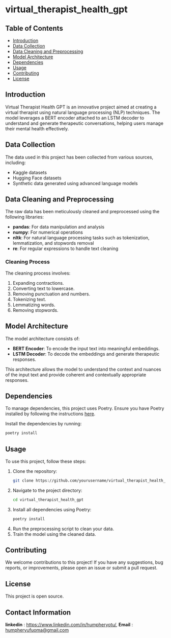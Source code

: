 # virtual_therapist_health_gpt

## Table of Contents
- [Introduction](#introduction)
- [Data Collection](#data-collection)
- [Data Cleaning and Preprocessing](#data-cleaning-and-preprocessing)
- [Model Architecture](#model-architecture)
- [Dependencies](#dependencies)
- [Usage](#usage)
- [Contributing](#contributing)
- [License](#license)

## Introduction
Virtual Therapist Health GPT is an innovative project aimed at creating a virtual therapist using natural language processing (NLP) techniques. The model leverages a BERT encoder attached to an LSTM decoder to understand and generate therapeutic conversations, helping users manage their mental health effectively.

## Data Collection
The data used in this project has been collected from various sources, including:
- Kaggle datasets
- Hugging Face datasets
- Synthetic data generated using advanced language models

## Data Cleaning and Preprocessing
The raw data has been meticulously cleaned and preprocessed using the following libraries:
- **pandas**: For data manipulation and analysis
- **numpy**: For numerical operations
- **nltk**: For natural language processing tasks such as tokenization, lemmatization, and stopwords removal
- **re**: For regular expressions to handle text cleaning

### Cleaning Process
The cleaning process involves:
1. Expanding contractions.
2. Converting text to lowercase.
3. Removing punctuation and numbers.
4. Tokenizing text.
5. Lemmatizing words.
6. Removing stopwords.

## Model Architecture
The model architecture consists of:
- **BERT Encoder**: To encode the input text into meaningful embeddings.
- **LSTM Decoder**: To decode the embeddings and generate therapeutic responses.

This architecture allows the model to understand the context and nuances of the input text and provide coherent and contextually appropriate responses.

## Dependencies
To manage dependencies, this project uses Poetry. Ensure you have Poetry installed by following the instructions [here](https://python-poetry.org/docs/#installation).

Install the dependencies by running:
```bash
poetry install
```

## Usage
To use this project, follow these steps:
1. Clone the repository:
    ```bash
    git clone https://github.com/yourusername/virtual_therapist_health_gpt.git
    ```
2. Navigate to the project directory:
    ```bash
    cd virtual_therapist_health_gpt
    ```
3. Install all dependencies using Poetry:
    ```bash
    poetry install
    ```
4. Run the preprocessing script to clean your data.
5. Train the model using the cleaned data.

## Contributing
We welcome contributions to this project! If you have any suggestions, bug reports, or improvements, please open an issue or submit a pull request.

## License
This project is open source.

## Contact Information
**linkedin** : https://www.linkedin.com/in/humpheryotu/, **Email** : humpheryufuoma@gmail.com
